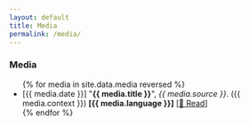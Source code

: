 ```yaml
---
layout: default
title: Media
permalink: /media/
---
```


<div class="container" style="margin-top: 1em">
  <h3>Media</h3>
  <ul class="list-unstyled">
    {% for media in site.data.media reversed %}
    <li class="d-flex justify-content-between">
      <span>
        [{{ media.date }}] "<b>{{ media.title }}</b>",
        <i>{{ media.source }}</i>. ({{ media.context }})
        <b>[{{ media.language }}]</b></span
      >
      <span class="text-end">
        [<a
          href="{{ media.url }}"
          class="link-dark link-underline-opacity-0 link-underline-opacity-75-hover"
          target="_blank"
          >📖 Read</a
        >]
      </span>
    </li>
    {% endfor %}
  </ul>
</div>
